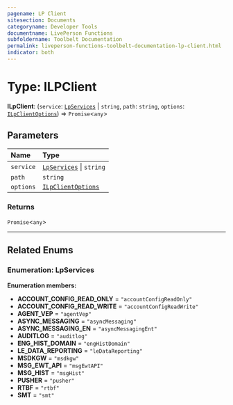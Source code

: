 ```yaml
---
pagename: LP Client
sitesection: Documents
categoryname: Developer Tools
documentname: LivePerson Functions
subfoldername: Toolbelt Documentation
permalink: liveperson-functions-toolbelt-documentation-lp-client.html
indicator: both
---
```


# Type: ILPClient

**ILpClient**: (`service`: [`LpServices`](#enumeration-lpservices) \| `string`, `path`: `string`, `options`: [`ILpClientOptions`](https://www.npmjs.com/package/request-promise)) => `Promise`<`any`\>

## Parameters

| Name | Type |
| :------ | :------ |
| `service` | [`LpServices`](#enumeration-lpservices) \| `string` |
| `path` | `string` |
| `options` | [`ILpClientOptions`](https://www.npmjs.com/package/request-promise) |

### Returns

`Promise`<`any`\>

___

## Related Enums

### Enumeration: LpServices

**Enumeration members:**

- **ACCOUNT\_CONFIG\_READ\_ONLY** = `"accountConfigReadOnly"`
- **ACCOUNT\_CONFIG\_READ\_WRITE** = `"accountConfigReadWrite"`
- **AGENT\_VEP** = `"agentVep"`
- **ASYNC\_MESSAGING** = `"asyncMessaging"`
- **ASYNC\_MESSAGING\_EN** = `"asyncMessagingEnt"`
- **AUDITLOG** = `"auditlog"`
- **ENG\_HIST\_DOMAIN** = `"engHistDomain"`
- **LE\_DATA\_REPORTING** = `"leDataReporting"`
- **MSDKGW** = `"msdkgw"`
- **MSG\_EWT\_API** = `"msgEwtAPI"`
- **MSG\_HIST** = `"msgHist"`
- **PUSHER** = `"pusher"`
- **RTBF** = `"rtbf"`
- **SMT** = `"smt"`